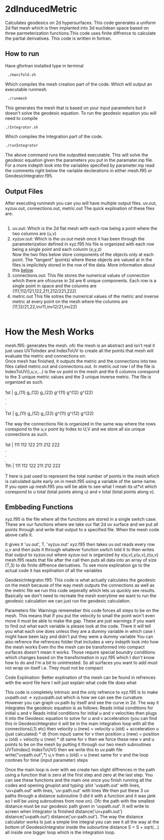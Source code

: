 # 2dInducedMetric
 Calculates geodesics on 2d hypersurfaces. This code generates a uniform 2d flat mesh which is then implanted into 3d euclidean space based on three parmeterization functions.This code uses finite diffrence to calculate the partial derivatives. This code is written in fortran.
## How to run 
 Have gfortran installed
 type in terminal 
```bash
 ./manifold.sh
```
Which compiles the mesh creation part of the code. Which will output an executable runmesh.
```bash
 ./runmesh
```
 This generates the mesh that is based on your input parameters but it doesn't
 solve the geodesic equation.
 To run the geodesic equation you will need to compile
 ```bash
 ./Integrator.sh
 ```
 Which compiles the Integration part of the code.
 ```bash
 ./runIntegrator
 ```
 The above command runs the outputted executable.
 This will solve the geodesic equation given the parameters you put in the paramater.inp file.
 For a more indepth look into the variables specified by parameter.inp read the comments right
 below the variable declerations in either mesh.f95 or GeodesicIntegrator.f95.

## Output Files
 After executing runmesh you can you will have multiple output files.
 uv.out, xyzuv.out, connections.out, metric.out
 The quick explination of these files are: <br/> <br/>
   1. uv.out: Which is the 2d flat mesh with each row being a point where the two columns are (u,v) <br/>
   2. xyzuv.out: Which is the uv.out mesh once it has been through the parameterization defined in xyz.f95 his file is organized with each row being a single point and each colunm (x,y,z)  <br/>
 Now the two files below store components of the objects only at each point. The "tangent" (points) where these objects are valued at in the files is implicitely stored in the row of the data. More information about this [below](https://github.com/joko100200/2dInducedMetric?tab=readme-ov-file#how-the-mesh-works).  <br/>
   3. connections.out: This file stores the numerical values of connection which there are ofcourse in 2d are 6 unique components. Each row is a single point in space and the colunms are (111,112/121,122,211,212/221,222) <br/>
   4. metric.out This file sotres the numerical values of the metric and inverse metric at every point on the mesh where the colunms are (11,12/21,22,inv11,inv12/21,inv22)<br/><br/>
 # How the Mesh Works
mesh.f95: generates the mesh. ofc the mesh is an abstract and isn't real it just uses UVToIndex and IndexToUV to create all the points
that mesh will evaluate the metric and connections on. <br/>
Once mesh has finished, it outputs the metric and the connections into two files called metric.out and connections.out.
In metric.out row i of the file is IndexToUV(i,u,v,...) is the uv point in the mesh and the 6 columns corespond to the 3 unique metric values and the 3 unique inverse metric. The file is organized as such. <br/><br/>
 1st | g_(11) g_(12) g_(22) g^(11) g^(12) g^(22)<br/>
 .<br/>
 .<br/>
 .<br/>
 Tst | g_(11) g_(12) g_(22) g^(11) g^(12) g^(22)<br/><br/>
 The way the connections file is organized in the same way where the rows corespond to the u,v point by Index to U,V and we store all six unique connections as such.<br/>
 <br/>
 1st | 111 112 122 211 212 222 <br/>
 .<br/>
 .<br/>
 .<br/>
 Tth | 111 112 122 211 212 222<br/>
 <br/>
 T here is just used to represent the total number of points in the mesh which is calculated quite early on in mesh.f95 using a variable of the same name.<br/>
 If you open up mesh.f95 you will be able to see what I meah its ut*vt which corespond to u total (total points along u) and v total (total points along v).
 ## Embbeding Functions
 xyz.f95 is the file where all the functions are stored in a single switch case. These are our functions where we take our flat 2d uv surface and we put all points through and write that output to a specified file. When the mesh code above calls it.<br/>
 
 it gives it 'uv.out', T, 'xyzuv.out' xyz.f95 then takes uv.out reads every row u,v and then puts it through whatever function switch told it to then writes that output to xyzuv.out
 where xyzuv.out is organized by x(u,v),y(u,v),z(u,v) mesh.f95 reads that file after the call then puts all data into an array of size (T,3) to do finite diffrence derivatives.
 To see more explination go to the actual code it has explination of all the variables
 
 GeodesicIntegrator.f95: This code is what actually calculates the geodesic on the mesh because of the way mesh outputs the connections as well as the metric file we run this code seperatly which
 lets us quickly see results. Basically we don't need to recreate the mesh everytime we want to run the geodesic calculation we can just run the geodesic calculation.
 
Parameters file:
 Warnings rememeber this code forces all steps to be on the mesh. This means that if you
 put the velocity to small the point won't even move it must be able to make the gap.
 These are just warnings if you want to find out what each variable is please look at the code.
 There it will tell you what each one does unless they are a dummy variable in which case I might have been lazy and didn't put they were a dummy variable
 You can also refrence the refrences folder that includes a very indepth look into how the mesh works
 Even tho the mesh can be transformed into compact surfaces doesn't mean it works. Those require special boundry conditions
 which changes based on the transformation in xyz.f95 which I don't know how to do and I'm a bit to unintrested.
 So all surfaces you want to add must not wrap on itself i.e. They must not be compact

Code Explination:
 Better explination of the mesh can be found in refrences with the word file here I will just explain what code file does what

 
 This code is completely intrinsic and the only refrence to xyz.f95 is to make uvpath.out -> xyzuvpath.out which is how we can see the curvature. However you can graph uv.path by itself and see the curve
 in 2d. The way it integrates the geodesic equation is as follows:
 Reads initial conditions for initial u and v
 Reads initial conditions for initial u and v velocities
 then plugs it into the Geodesic equation to solve for u and v acceleration (you can find this in GeodesicIntegrator it will be in the main integration loop with all the connections(i,1) etc)
 then velocity u (new) = velocity u (old) + acceleration u (just calculated) * dt (from input)
 same for v
 then position u (new) = position u (old) + velocity u (new) * dt
 same for v
 then we force these new v and u points to be on the mesh by putting it through our two mesh subroutines
 UVToIndex()
 IndexToUV()
 then we write this to uv.path file write("uvpath.out",*) u,v
 then u (old) = u (new)
 same for v
 and the loop contines for time (input parameter) steps
 
 Once the main loop is over with we create two slight diffrences in the path using a function that is zero at the first step and zero at the last step.
 You can see these functions and the main one once you finish running all the codes and opening gnuplot and typing:
 plot 'uvpath.out' with lines, 'uv+path.out' with lines, 'uv-path.out' with lines
 We then put these 3 uv paths through a distance subroutine (I did it with a function and it was jank so I will be using subroutines from now on). Ofc the path with the smallest distance must be
 our geodesic path given in 'uvpath.out'. It will write to screen when Integrator is finished distance('uv+path.out') distance('uvpath.out') distance('uv-path.out'). The way the distance calculator works
 Is just a simple line integral you can see it all the way at the bottom of GeodesicIntegrator inside the subourtine distance S = S + sqrt(...) all inside one bigger loop which is the integration loop.

